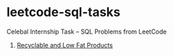 # leetcode-sql-tasks
Celebal Internship Task – SQL Problems from LeetCode
1. [Recyclable and Low Fat Products](https://leetcode.com/problems/recyclable-and-low-fat-products/)
